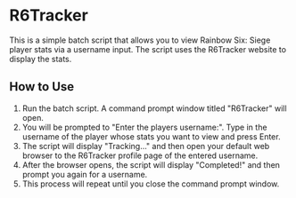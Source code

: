 # R6Tracker

This is a simple batch script that allows you to view Rainbow Six: Siege player stats via a username input. The script uses the R6Tracker website to display the stats.

## How to Use

1. Run the batch script. A command prompt window titled "R6Tracker" will open.
2. You will be prompted to "Enter the players username:". Type in the username of the player whose stats you want to view and press Enter.
3. The script will display "Tracking..." and then open your default web browser to the R6Tracker profile page of the entered username.
4. After the browser opens, the script will display "Completed!" and then prompt you again for a username.
5. This process will repeat until you close the command prompt window.
